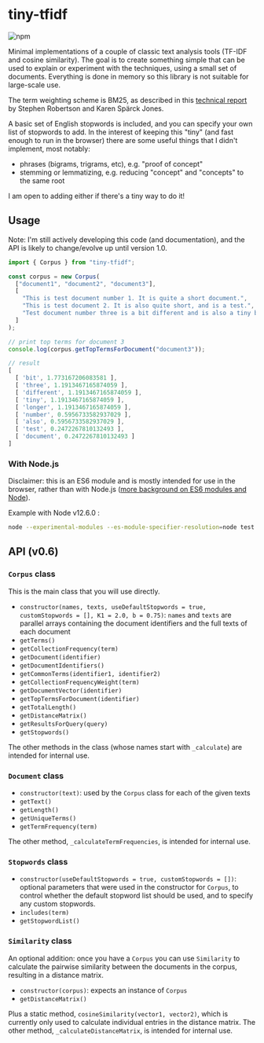 # tiny-tfidf
![npm](https://img.shields.io/npm/v/tiny-tfidf.svg)

Minimal implementations of a couple of classic text analysis tools (TF-IDF and cosine similarity). The goal is to create something simple that can be used to explain or experiment with the techniques, using a small set of documents. Everything is done in memory so this library is not suitable for large-scale use.

The term weighting scheme is BM25, as described in this [technical report](https://www.cl.cam.ac.uk/techreports/UCAM-CL-TR-356.pdf) by Stephen Robertson and Karen Spärck Jones.

A basic set of English stopwords is included, and you can specify your own list of stopwords to add. In the interest of keeping this "tiny" (and fast enough to run in the browser) there are some useful things that I didn't implement, most notably:
- phrases (bigrams, trigrams, etc), e.g. "proof of concept"
- stemming or lemmatizing, e.g. reducing "concept" and "concepts" to the same root

I am open to adding either if there's a tiny way to do it!

## Usage

Note: I'm still actively developing this code (and documentation), and the API is likely to change/evolve up until version 1.0.

```js
import { Corpus } from "tiny-tfidf";

const corpus = new Corpus(
  ["document1", "document2", "document3"],
  [
    "This is test document number 1. It is quite a short document.",
    "This is test document 2. It is also quite short, and is a test.",
    "Test document number three is a bit different and is also a tiny bit longer."
  ]
);

// print top terms for document 3
console.log(corpus.getTopTermsForDocument("document3"));

// result
[
  [ 'bit', 1.773167206083581 ],
  [ 'three', 1.1913467165874059 ],
  [ 'different', 1.1913467165874059 ],
  [ 'tiny', 1.1913467165874059 ],
  [ 'longer', 1.1913467165874059 ],
  [ 'number', 0.5956733582937029 ],
  [ 'also', 0.5956733582937029 ],
  [ 'test', 0.2472267810132493 ],
  [ 'document', 0.2472267810132493 ]
]
```

### With Node.js

Disclaimer: this is an ES6 module and is mostly intended for use in the browser, rather than with Node.js ([more background on ES6 modules and Node](https://github.com/nodejs/modules/blob/master/doc/announcement.md#es-module-code-in-packages)).

Example with Node v12.6.0 :

```sh
node --experimental-modules --es-module-specifier-resolution=node test.js
```
## API (v0.6)

### `Corpus` class

This is the main class that you will use directly.
- `constructor(names, texts, useDefaultStopwords = true, customStopwords = [], K1 = 2.0, b = 0.75)`: `names` and `texts` are parallel arrays containing the document identifiers and the full texts of each document
- `getTerms()`
- `getCollectionFrequency(term)`
- `getDocument(identifier)`
- `getDocumentIdentifiers()`
- `getCommonTerms(identifier1, identifier2)`
- `getCollectionFrequencyWeight(term)`
- `getDocumentVector(identifier)`
- `getTopTermsForDocument(identifier)`
- `getTotalLength()`
- `getDistanceMatrix()`
- `getResultsForQuery(query)`
- `getStopwords()`

The other methods in the class (whose names start with `_calculate`) are intended for internal use.

### `Document` class

- `constructor(text)`: used by the `Corpus` class for each of the given texts
- `getText()`
- `getLength()`
- `getUniqueTerms()`
- `getTermFrequency(term)`

The other method, `_calculateTermFrequencies`, is intended for internal use.

### `Stopwords` class

- `constructor(useDefaultStopwords = true, customStopwords = [])`: optional parameters that were used in the constructor for `Corpus`, to control whether the default stopword list should be used, and to specify any custom stopwords.
- `includes(term)`
- `getStopwordList()`

### `Similarity` class

An optional addition: once you have a `Corpus` you can use `Similarity` to calculate the pairwise similarity between the documents in the corpus, resulting in a distance matrix.
- `constructor(corpus)`: expects an instance of `Corpus`
- `getDistanceMatrix()`

Plus a static method, `cosineSimilarity(vector1, vector2)`, which is currently only used to calculate individual entries in the distance matrix. The other method, `_calculateDistanceMatrix`, is intended for internal use.
